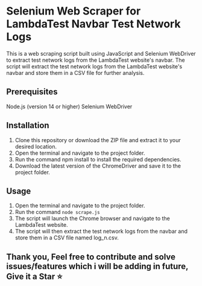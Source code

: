 # Selenium Web Scraper for LambdaTest Navbar Test Network Logs

This is a web scraping script built using JavaScript and Selenium WebDriver to extract test network logs 
from the LambdaTest website's navbar. The script will extract the test network logs from the LambdaTest website's
navbar and store them in a CSV file for further analysis.

## Prerequisites
Node.js (version 14 or higher)
Selenium WebDriver

## Installation
1) Clone this repository or download the ZIP file and extract it to your desired location.
2) Open the terminal and navigate to the project folder.
3) Run the command npm install to install the required dependencies.
4) Download the latest version of the ChromeDriver and save it to the project folder.

## Usage
1) Open the terminal and navigate to the project folder.
2) Run the command ` node scrape.js `
3) The script will launch the Chrome browser and navigate to the LambdaTest website.
4) The script will then extract the test network logs from the navbar and store them in a CSV file named log_n.csv.

## Thank you, Feel free to contribute and solve issues/features which i will be adding in future, Give it a Star ⭐️
